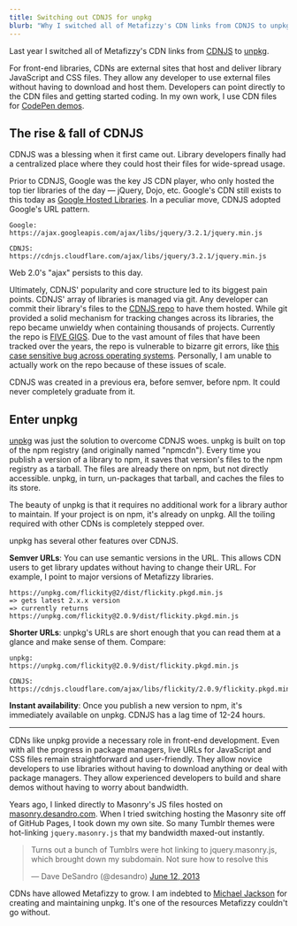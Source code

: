 ```yaml
---
title: Switching out CDNJS for unpkg
blurb: "Why I switched all of Metafizzy's CDN links from CDNJS to unpkg"
---
```


Last year I switched all of Metafizzy's CDN links from [CDNJS](https://cdnjs.com/) to [unpkg](https://unpkg.com).

For front-end libraries, CDNs are external sites that host and deliver library JavaScript and CSS files. They allow any developer to use external files without having to download and host them. Developers can point directly to the CDN files and getting started coding. In my own work, I use CDN files for [CodePen demos](https://codepen.io/desandro).

## The rise & fall of CDNJS

CDNJS was a blessing when it first came out. Library developers finally had a centralized place where they could host their files for wide-spread usage.

Prior to CDNJS, Google was the key JS CDN player, who only hosted the top tier libraries of the day — jQuery, Dojo, etc. Google's CDN still exists to this today as [Google Hosted Libraries](https://developers.google.com/speed/libraries/). In a peculiar move, CDNJS adopted Google's URL pattern.

```
Google:
https://ajax.googleapis.com/ajax/libs/jquery/3.2.1/jquery.min.js

CDNJS:
https://cdnjs.cloudflare.com/ajax/libs/jquery/3.2.1/jquery.min.js
```

Web 2.0's "ajax" persists to this day.

Ultimately, CDNJS' popularity and core structure led to its biggest pain points. CDNJS' array of libraries is managed via git. Any developer can commit their library's files to the [CDNJS repo](https://github.com/cdnjs/cdnjs) to have them hosted. While git provided a solid mechanism for tracking changes across its libraries, the repo became unwieldy when containing thousands of projects. Currently the repo is [FIVE GIGS](https://github.com/cdnjs/cdnjs/issues/3941). Due to the vast amount of files that have been tracked over the years, the repo is vulnerable to bizarre git errors, like [this case sensitive bug across operating systems](https://github.com/cdnjs/cdnjs/issues/3650). Personally, I am unable to actually work on the repo because of these issues of scale.

CDNJS was created in a previous era, before semver, before npm. It could never completely graduate from it.

## Enter unpkg

[unpkg](https://unpkg.com) was just the solution to overcome CDNJS woes. unpkg is built on top of the npm registry (and originally named "npmcdn"). Every time you publish a version of a library to npm, it saves that version's files to the npm registry as a tarball. The files are already there on npm, but not directly accessible. unpkg, in turn, un-packages that tarball, and caches the files to its store.

The beauty of unpkg is that it requires no additional work for a library author to maintain. If your project is on npm, it's already on unpkg. All the toiling required with other CDNs is completely stepped over.

unpkg has several other features over CDNJS.

**Semver URLs**: You can use semantic versions in the URL. This allows CDN users to get library updates without having to change their URL. For example, I point to major versions of Metafizzy libraries.

```
https://unpkg.com/flickity@2/dist/flickity.pkgd.min.js
=> gets latest 2.x.x version
=> currently returns https://unpkg.com/flickity@2.0.9/dist/flickity.pkgd.min.js
```

**Shorter URLs**: unpkg's URLs are short enough that you can read them at a glance and make sense of them. Compare:

```
unpkg:
https://unpkg.com/flickity@2.0.9/dist/flickity.pkgd.min.js

CDNJS:
https://cdnjs.cloudflare.com/ajax/libs/flickity/2.0.9/flickity.pkgd.min.js
```

**Instant availability**: Once you publish a new version to npm, it's immediately available on unpkg. CDNJS has a lag time of 12-24 hours.

---

CDNs like unpkg provide a necessary role in front-end development. Even with all the progress in package managers, live URLs for JavaScript and CSS files remain straightforward and user-friendly. They allow novice developers to use libraries without having to download anything or deal with package managers. They allow experienced developers to build and share demos without having to worry about bandwidth.

Years ago, I linked directly to Masonry's JS files hosted on [masonry.desandro.com](https://masonry.desandro.com). When I tried switching hosting the Masonry site off of GitHub Pages, I took down my own site. So many Tumblr themes were hot-linking `jquery.masonry.js` that my bandwidth maxed-out instantly.

<blockquote class="twitter-tweet" data-lang="en"><p lang="en" dir="ltr">Turns out a bunch of Tumblrs were hot linking to jquery.masonry.js, which brought down my subdomain. Not sure how to resolve this</p>&mdash; Dave DeSandro (@desandro) <a href="https://twitter.com/desandro/status/344824540356018176">June 12, 2013</a></blockquote>
<script async src="//platform.twitter.com/widgets.js" charset="utf-8"></script>

CDNs have allowed Metafizzy to grow. I am indebted to [Michael Jackson](https://twitter.com/mjackson) for creating and maintaining unpkg. It's one of the resources Metafizzy couldn't go without.
